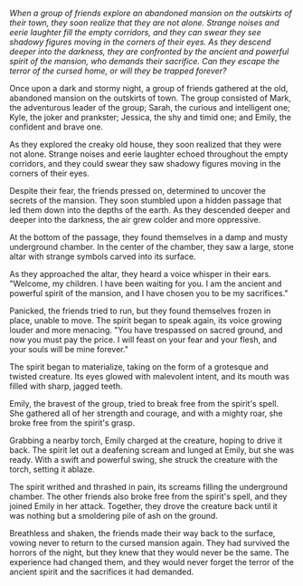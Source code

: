 *When a group of friends explore an abandoned mansion on the outskirts of their town, they soon realize that they are not alone. Strange noises and eerie laughter fill the empty corridors, and they can swear they see shadowy figures moving in the corners of their eyes. As they descend deeper into the darkness, they are confronted by the ancient and powerful spirit of the mansion, who demands their sacrifice. Can they escape the terror of the cursed home, or will they be trapped forever?*

Once upon a dark and stormy night, a group of friends gathered at the old, abandoned mansion on the outskirts of town. The group consisted of Mark, the adventurous leader of the group; Sarah, the curious and intelligent one; Kyle, the joker and prankster; Jessica, the shy and timid one; and Emily, the confident and brave one.

As they explored the creaky old house, they soon realized that they were not alone. Strange noises and eerie laughter echoed throughout the empty corridors, and they could swear they saw shadowy figures moving in the corners of their eyes.

Despite their fear, the friends pressed on, determined to uncover the secrets of the mansion. They soon stumbled upon a hidden passage that led them down into the depths of the earth. As they descended deeper and deeper into the darkness, the air grew colder and more oppressive.

At the bottom of the passage, they found themselves in a damp and musty underground chamber. In the center of the chamber, they saw a large, stone altar with strange symbols carved into its surface.

As they approached the altar, they heard a voice whisper in their ears. "Welcome, my children. I have been waiting for you. I am the ancient and powerful spirit of the mansion, and I have chosen you to be my sacrifices."

Panicked, the friends tried to run, but they found themselves frozen in place, unable to move. The spirit began to speak again, its voice growing louder and more menacing. "You have trespassed on sacred ground, and now you must pay the price. I will feast on your fear and your flesh, and your souls will be mine forever."

The spirit began to materialize, taking on the form of a grotesque and twisted creature. Its eyes glowed with malevolent intent, and its mouth was filled with sharp, jagged teeth.

Emily, the bravest of the group, tried to break free from the spirit's spell. She gathered all of her strength and courage, and with a mighty roar, she broke free from the spirit's grasp.

Grabbing a nearby torch, Emily charged at the creature, hoping to drive it back. The spirit let out a deafening scream and lunged at Emily, but she was ready. With a swift and powerful swing, she struck the creature with the torch, setting it ablaze.

The spirit writhed and thrashed in pain, its screams filling the underground chamber. The other friends also broke free from the spirit's spell, and they joined Emily in her attack. Together, they drove the creature back until it was nothing but a smoldering pile of ash on the ground.

Breathless and shaken, the friends made their way back to the surface, vowing never to return to the cursed mansion again. They had survived the horrors of the night, but they knew that they would never be the same. The experience had changed them, and they would never forget the terror of the ancient spirit and the sacrifices it had demanded.
